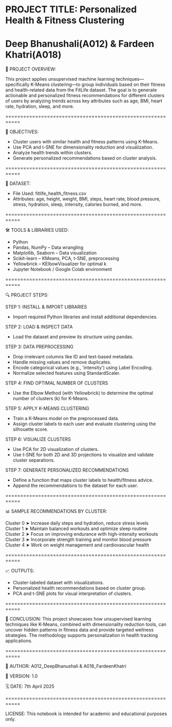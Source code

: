 # PROJECT TITLE: Personalized Health & Fitness Clustering
# Deep Bhanushali(A012) & Fardeen Khatri(A018)

📌 PROJECT OVERVIEW:

This project applies unsupervised machine learning techniques—specifically K-Means clustering—to group individuals based on their fitness and health-related data from the FitLife dataset. The goal is to generate actionable and personalized fitness recommendations for different clusters of users by analyzing trends across key attributes such as age, BMI, heart rate, hydration, sleep, and more.

===========================================================

🎯 OBJECTIVES:
- Cluster users with similar health and fitness patterns using K-Means.
- Use PCA and t-SNE for dimensionality reduction and visualization.
- Analyze health trends within clusters.
- Generate personalized recommendations based on cluster analysis.

===========================================================

📁 DATASET:
- File Used: fitlife_health_fitness.csv
- Attributes: age, height, weight, BMI, steps, heart rate, blood pressure, stress, hydration, sleep, intensity, calories burned, and more.

===========================================================

🛠️ TOOLS & LIBRARIES USED:
- Python
- Pandas, NumPy – Data wrangling
- Matplotlib, Seaborn – Data visualization
- Scikit-learn – KMeans, PCA, t-SNE, preprocessing
- Yellowbrick – KElbowVisualizer for optimal k
- Jupyter Notebook / Google Colab environment

===========================================================

🔍 PROJECT STEPS:

STEP 1: INSTALL & IMPORT LIBRARIES
  - Import required Python libraries and install additional dependencies.

STEP 2: LOAD & INSPECT DATA
  - Load the dataset and preview its structure using pandas.

STEP 3: DATA PREPROCESSING
  - Drop irrelevant columns like ID and text-based metadata.
  - Handle missing values and remove duplicates.
  - Encode categorical values (e.g., 'intensity') using Label Encoding.
  - Normalize selected features using StandardScaler.

STEP 4: FIND OPTIMAL NUMBER OF CLUSTERS
  - Use the Elbow Method (with Yellowbrick) to determine the optimal number of clusters (k) for K-Means.

STEP 5: APPLY K-MEANS CLUSTERING
  - Train a K-Means model on the preprocessed data.
  - Assign cluster labels to each user and evaluate clustering using the silhouette score.

STEP 6: VISUALIZE CLUSTERS
  - Use PCA for 2D visualization of clusters.
  - Use t-SNE for both 2D and 3D projections to visualize and validate cluster separations.

STEP 7: GENERATE PERSONALIZED RECOMMENDATIONS
  - Define a function that maps cluster labels to health/fitness advice.
  - Append the recommendations to the dataset for each user.

===========================================================

📊 SAMPLE RECOMMENDATIONS BY CLUSTER:

Cluster 0 ➤ Increase daily steps and hydration, reduce stress levels  
Cluster 1 ➤ Maintain balanced workouts and optimize sleep routine  
Cluster 2 ➤ Focus on improving endurance with high-intensity workouts  
Cluster 3 ➤ Incorporate strength training and monitor blood pressure  
Cluster 4 ➤ Work on weight management and cardiovascular health  

===========================================================

📈 OUTPUTS:
- Cluster-labeled dataset with visualizations.
- Personalized health recommendations based on cluster group.
- PCA and t-SNE plots for visual interpretation of clusters.

===========================================================

📌 CONCLUSION:
This project showcases how unsupervised learning techniques like K-Means, combined with dimensionality reduction tools, can uncover hidden patterns in fitness data and provide targeted wellness strategies. The methodology supports personalization in health tracking applications.

===========================================================

👤 AUTHOR:
A012_DeepBhanushali & A018_FardeenKhatri

🔁 VERSION:
1.0

🗓️ DATE:
7th April 2025

===========================================================

LICENSE:
This notebook is intended for academic and educational purposes only.

